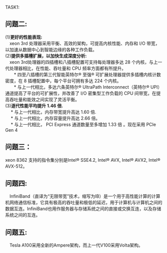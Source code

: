 TASK1:  

## 问题二: 
(1)**更好的性能表现:**   
&emsp;xeon 3rd 处理器采用平衡、高效的架构，可提高内核性能、内存和 I/O 带宽，以加速从数据中心到智能边缘的各种工作负载。  
(2)**提供多插槽扩展，以加快生成深度分析:**   
&emsp;xeon 3rd处理器的四插槽和八插槽配置可支持每处理器多达 28 个内核，与上一代处理器相比，在性能、吞吐量和 CPU 频率方面都有所提升。  
&emsp;&emsp;*	四至八插槽的第三代智能英特尔® 至强® 可扩展处理器提供多插槽内核计数密度，在 8 插槽配置中，每个平台可拥有多达 224 个内核。  
&emsp;&emsp;*	与上一代相比，多达六条英特尔® UltraPath Interconnect（英特尔® UPI）通道提高了平台的可扩展性，并改善了 I/O 密集型工作负载的 CPU 间带宽，在提高吞吐量和能效之间实现了灵活平衡。  
(3)**逐代性能平均提升 1.46 倍.**  
&emsp; * 与上一代相比，内存带宽提升高达 1.60 倍.  
&emsp; * 与上一代相比，内存容量提升高达 2.66 倍。  
&emsp; * 与上一代相比， PCI Express 通道数量至多增加 1.33 倍 。现在采用 PCIe Gen 4  

## 问题三：
   xeon 8362 支持的指令集分别是Intel® SSE4.2, Intel® AVX, Intel® AVX2, Intel® AVX-512。
   
## 问题四:
&emsp;InfiniBand（直译为“无限带宽”技术，缩写为IB）是一个用于高性能计算的计算机网络通信标准，它具有极高的吞吐量和极低的延迟，用于计算机与计算机之间的数据互连。InfiniBand也用作服务器与存储系统之间的直接或交换互连，以及存储系统之间的互连。  

## 问题五:
&emsp;Tesla A100采用全新的Ampere架构，而上一代V100采用Volta架构。
